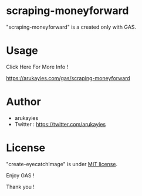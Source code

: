 # scraping-moneyforward

"scraping-moneyforward" is a created only with GAS.

# Usage

Click Here For More Info !

https://arukayies.com/gas/scraping-moneyforward

# Author

- arukayies
- Twitter : https://twitter.com/arukayies

# License

"create-eyecatchImage" is under [MIT license](https://en.wikipedia.org/wiki/MIT_License).

Enjoy GAS !

Thank you !
